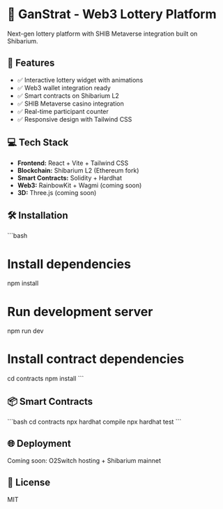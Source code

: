 # 🎰 GanStrat - Web3 Lottery Platform

Next-gen lottery platform with SHIB Metaverse integration built on Shibarium.

## 🚀 Features

- ✅ Interactive lottery widget with animations
- ✅ Web3 wallet integration ready
- ✅ Smart contracts on Shibarium L2
- ✅ SHIB Metaverse casino integration
- ✅ Real-time participant counter
- ✅ Responsive design with Tailwind CSS

## 💻 Tech Stack

- **Frontend:** React + Vite + Tailwind CSS
- **Blockchain:** Shibarium L2 (Ethereum fork)
- **Smart Contracts:** Solidity + Hardhat
- **Web3:** RainbowKit + Wagmi (coming soon)
- **3D:** Three.js (coming soon)

## 🛠️ Installation

\`\`\`bash
# Install dependencies
npm install

# Run development server
npm run dev

# Install contract dependencies
cd contracts
npm install
\`\`\`

## 📦 Smart Contracts

\`\`\`bash
cd contracts
npx hardhat compile
npx hardhat test
\`\`\`

## 🌐 Deployment

Coming soon: O2Switch hosting + Shibarium mainnet

## 📄 License

MIT